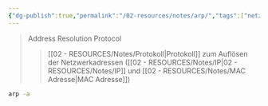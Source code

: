 ```yaml
---
{"dg-publish":true,"permalink":"/02-resources/notes/arp/","tags":["netzwerk/protocol","linux/command","windows/command"],"noteIcon":"","updated":"2024-10-17T20:37:42.645+02:00"}
---
```


> Address Resolution Protocol
>>[[02 - RESOURCES/Notes/Protokoll\|Protokoll]] zum Auflösen der Netzwerkadressen ([[02 - RESOURCES/Notes/IP\|02 - RESOURCES/Notes/IP]] und [[02 - RESOURCES/Notes/MAC Adresse\|MAC Adresse]])

```sh
arp -a
```
